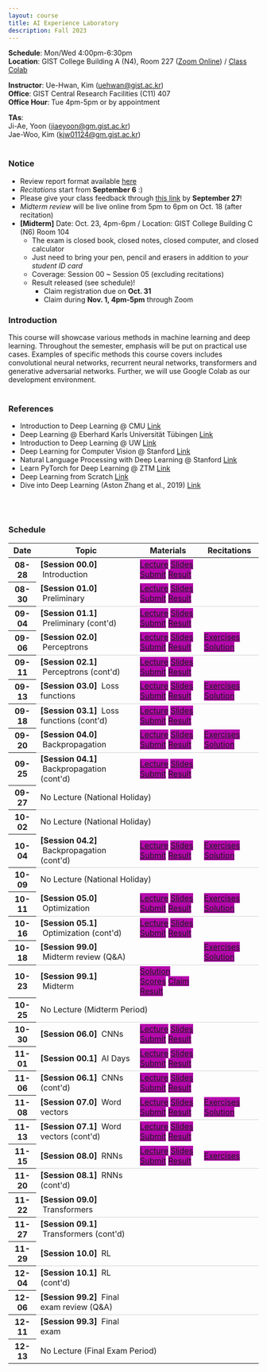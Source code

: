 ```yaml
---
layout: course
title: AI Experience Laboratory
description: Fall 2023
---
```


**Schedule**: Mon/Wed 4:00pm-6:30pm<br/>
**Location**: GIST College Building A (N4), Room 227 ([Zoom Online](https://us06web.zoom.us/j/87925937140?pwd=Qm1XTmU4MENybXVEeWJ5eVh2Z0dKdz09)) / [Class Colab](https://colab.research.google.com/drive/1O_T4HQpGv2-UCYz4JiTD27FqluxMmOZA?usp=sharing)<br/>


**Instructor**: Ue-Hwan, Kim (uehwan@gist.ac.kr)<br/>
**Office**: GIST Central Research Facilities (C11) 407<br/>
**Office Hour**: Tue 4pm-5pm or by appointment

**TAs**:<br/>
Ji-Ae, Yoon (jiaeyoon@gm.gist.ac.kr) <br/>
Jae-Woo, Kim (kjw01124@gm.gist.ac.kr) <br/>
<br/>

### Notice
* Review report format available [here](https://docs.google.com/document/d/1iyHUFjtQCoM6bj0vhg6PyvUN8eVsiZBmKXKEiK5E26E/edit?usp=sharing)
* *Recitations* start from **September 6** :)
* Please give your class feedback through [this link](https://forms.gle/QVLV2wPdyXGmvNZ47) by **September 27**!
* *Midterm review* will be live online from 5pm to 6pm on Oct. 18 (after recitation)
* **[Midterm]** Date: Oct. 23, 4pm-6pm / Location: GIST College Building C (N6) Room 104
  * The exam is closed book, closed notes, closed computer, and closed calculator
  * Just need to bring your pen, pencil and erasers in addition to *your student ID card*
  * Coverage: Session 00 ~ Session 05 (excluding recitations)
  * Result released (see schedule)!
    * Claim registration due on **Oct. 31**
    * Claim during **Nov. 1, 4pm-5pm** through Zoom


### Introduction
This course will showcase various methods in machine learning and deep learning. Throughout the semester, emphasis will be put on practical use cases. Examples of specific methods this course covers includes convolutional neural networks, recurrent neural networks, transformers and generative adversarial networks. Further, we will use Google Colab as our development environment.
<br/>
<br/>

### References
* Introduction to Deep Learning @ CMU [Link](https://deeplearning.cs.cmu.edu/S23/index.html)
* Deep Learning @ Eberhard Karls Universität Tübingen [Link](https://uni-tuebingen.de/fakultaeten/mathematisch-naturwissenschaftliche-fakultaet/fachbereiche/informatik/lehrstuehle/autonomous-vision/lectures/deep-learning/)
* Introduction to Deep Learning @ UW [Link](https://sebastianraschka.com/blog/2021/dl-course.html)
* Deep Learning for Computer Vision @ Stanford [Link](http://cs231n.stanford.edu/)
* Natural Language Processing with Deep Learning @ Stanford [Link](https://web.stanford.edu/class/cs224n/)
* Learn PyTorch for Deep Learning @ ZTM [Link](https://github.com/mrdbourke/pytorch-deep-learning)
* Deep Learning from Scratch [Link](https://github.com/WegraLee/deep-learning-from-scratch)
* Dive into Deep Learning (Aston Zhang et al., 2019) [Link](https://d2l.ai/)
<br/>
<br/>

### Schedule
<div class="table-responsive">
<table class="table table-hover table-sm text-center">
  <thead>
    <tr>
      <th class="col-sm-1" scope="col">Date</th>
      <th class="col-sm-4" scope="col">Topic</th>
      <th class="col-sm-3" scope="col">Materials</th>
      <th class="col-sm-2" scope="col">Recitations</th>
    </tr>
  </thead>
  <tbody>
    <tr>
      <th scope="row">08-28</th>
      <td class="text-left"><b>[Session 00.0]</b> &nbsp;Introduction</td>
      <td>
        <a href="https://youtu.be/qR2q4jwN-Rs" target="_blank" class="badge badge-pill" style="background-color:#B509AC;">Lecture</a>
        <a href="https://docs.google.com/presentation/d/1Rqgy6Gc--kJjimmnf_W5UISFkl5qR20v-7fZMrF3RG4/edit?usp=sharing" target="_blank" class="badge badge-pill" style="background-color:#B509AC;">Slides</a>
        <a href="https://forms.gle/fqDqLDriX9yEfi1h6" target="_blank" class="badge badge-pill" style="background-color:#B509AC;">Submit</a>
        <a href="https://docs.google.com/spreadsheets/d/1ERaL4IWbcbHnWqexvDvbG9W0uBLMKHt1ub6q3n4eRT8/edit?usp=sharing" target="_blank" class="badge badge-pill" style="background-color:#B509AC;">Result</a>
      </td>
      <td></td>
    </tr>
    <tr style="border-bottom: 1.5px solid lightgrey;">
      <th scope="row">08-30</th>
      <td class="text-left"><b>[Session 01.0]</b> &nbsp;Preliminary</td>
      <td>
        <a href="https://drive.google.com/file/d/11xa-72fRJqgc4YKwdErVbBGiTWgsMGX1/view?usp=sharing" target="_blank" class="badge badge-pill" style="background-color:#B509AC;">Lecture</a>
        <a href="https://docs.google.com/presentation/d/1MO4dvhBOHOfsBw7Yl3L_05sUALzTfU7baD4AvStQ_tQ/edit?usp=sharing" target="_blank" class="badge badge-pill" style="background-color:#B509AC;">Slides</a>
        <a href="https://forms.gle/q26uR2X8DfJy5pVq5" target="_blank" class="badge badge-pill" style="background-color:#B509AC;">Submit</a>
        <a href="https://docs.google.com/spreadsheets/d/1dlHh30igcx-vrsHscMhz-XWgRWGozj8HRl3SR98hua4/edit?usp=sharing" target="_blank" class="badge badge-pill" style="background-color:#B509AC;">Result</a>
      </td>
      <td></td>
    </tr>
    <tr>
      <th scope="row">09-04</th>
      <td class="text-left"><b>[Session 01.1]</b> &nbsp;Preliminary (cont'd)</td>
      <td>
        <a href="https://drive.google.com/file/d/1dvseRqqGWX2OB-fJpSq_02GV-FeHuKRk/view?usp=sharing" target="_blank" class="badge badge-pill" style="background-color:#B509AC;">Lecture</a>
        <a href="https://docs.google.com/presentation/d/1MO4dvhBOHOfsBw7Yl3L_05sUALzTfU7baD4AvStQ_tQ/edit?usp=sharing" target="_blank" class="badge badge-pill" style="background-color:#B509AC;">Slides</a>
        <a href="https://forms.gle/2qR8VtAQaQEFUbV97" target="_blank" class="badge badge-pill" style="background-color:#B509AC;">Submit</a>
        <a href="https://docs.google.com/spreadsheets/d/1Fkx1GONnv96XqRniao2y4qHo74KUP3XUiAudsk5LrgE/edit?usp=sharing" target="_blank" class="badge badge-pill" style="background-color:#B509AC;">Result</a>
      </td>
      <td></td>
    </tr>
    <tr style="border-bottom: 1.5px solid lightgrey;">
      <th scope="row">09-06</th>
      <td class="text-left"><b>[Session 02.0]</b> &nbsp;Perceptrons</td>
      <td>
        <a href="https://colab.research.google.com/drive/1HJShFKJd3AvPFDfysvMZFqqPijOxEA6s?usp=sharing" target="_blank" class="badge badge-pill" style="background-color:#B509AC;">Lecture</a>
        <a href="https://docs.google.com/presentation/d/12fvxbsmoRLGDkiP0JzHuabd2GPgJMZwEONq8obJLF_U/edit?usp=sharing" target="_blank" class="badge badge-pill" style="background-color:#B509AC;">Slides</a>
        <a href="https://forms.gle/tK2odweZZCKoKmxd6" target="_blank" class="badge badge-pill" style="background-color:#B509AC;">Submit</a>
        <a href="https://docs.google.com/spreadsheets/d/1Wn6S38Ec-lYblhG6UAx7-cdEoyjWNJYxZqNVp6fclMM/edit?usp=sharing" target="_blank" class="badge badge-pill" style="background-color:#B509AC;">Result</a>
      </td>
      <td>
        <a href="https://colab.research.google.com/drive/11QTYpsUovdqSJgwLIs50Xj5Ho7G9eia1?usp=sharing" target="_blank" class="badge badge-pill" style="background-color:#B509AC;">Exercises</a>
        <a href="https://colab.research.google.com/drive/168DeDqEqYvMp8o7IhNoiamqbGnm6_SzH?usp=sharing" target="_blank" class="badge badge-pill" style="background-color:#B509AC;">Solution</a>
      </td>
    </tr>
    <tr>
      <th scope="row">09-11</th>
      <td class="text-left"><b>[Session 02.1]</b> &nbsp;Perceptrons (cont'd)</td>
      <td>
        <a href="https://colab.research.google.com/drive/1lS-ERfqrf5SFJbUGolfbaD4d0m7wi4gG?usp=sharing" target="_blank" class="badge badge-pill" style="background-color:#B509AC;">Lecture</a>
        <a href="https://docs.google.com/presentation/d/12fvxbsmoRLGDkiP0JzHuabd2GPgJMZwEONq8obJLF_U/edit?usp=sharing" target="_blank" class="badge badge-pill" style="background-color:#B509AC;">Slides</a>
        <a href="https://forms.gle/9QWGaUjFq58WBAYw5" target="_blank" class="badge badge-pill" style="background-color:#B509AC;">Submit</a>
        <a href="https://docs.google.com/spreadsheets/d/1GBqG0Gy9CQ3zoJsvzjHH5PzLKCvSgGk8nFc6qsfVrCU/edit?usp=sharing" target="_blank" class="badge badge-pill" style="background-color:#B509AC;">Result</a>
      </td>
      <td></td>
    </tr>
    <tr style="border-bottom: 1.5px solid lightgrey;">
      <th scope="row">09-13</th>
      <td class="text-left"><b>[Session 03.0]</b> &nbsp;Loss functions</td>
      <td>
        <a href="https://colab.research.google.com/drive/1ThuWyO7TZmRl4wD_TJY_Dnem3xLnNgpw?usp=sharing" target="_blank" class="badge badge-pill" style="background-color:#B509AC;">Lecture</a>
        <a href="https://docs.google.com/presentation/d/1xLUu3kGdvxGTZBd51gaOsqBJSFsE8dfC3e3KCKdkYMo/edit?usp=sharing" target="_blank" class="badge badge-pill" style="background-color:#B509AC;">Slides</a>
        <a href="https://forms.gle/Ma75f5sMGwLpj93x8" target="_blank" class="badge badge-pill" style="background-color:#B509AC;">Submit</a>
        <a href="https://docs.google.com/spreadsheets/d/1PzH0X6Bx4BOztYvRPIFjsZlG4j9IV2oU7dM191BdclA/edit?usp=sharing" target="_blank" class="badge badge-pill" style="background-color:#B509AC;">Result</a>
      </td>
      <td>
        <a href="https://colab.research.google.com/drive/11U8ZZL_LGKQtprGGAqFHn6ptoLpJVwo0?usp=sharing" target="_blank" class="badge badge-pill" style="background-color:#B509AC;">Exercises</a>
        <a href="https://colab.research.google.com/drive/1OkBCRgn--iL3Luk1y8tTk5huiothhZfc?usp=sharing" target="_blank" class="badge badge-pill" style="background-color:#B509AC;">Solution</a>
      </td>
    </tr>
    <tr>
      <th scope="row">09-18</th>
      <td class="text-left"><b>[Session 03.1]</b> &nbsp;Loss functions (cont'd)</td>
      <td>
        <a href="https://colab.research.google.com/drive/1pN1HXWxU8vVtMqVBk31R3Gb5wDlboh2t?usp=sharing" target="_blank" class="badge badge-pill" style="background-color:#B509AC;">Lecture</a>
        <a href="https://docs.google.com/presentation/d/1xLUu3kGdvxGTZBd51gaOsqBJSFsE8dfC3e3KCKdkYMo/edit?usp=sharing" target="_blank" class="badge badge-pill" style="background-color:#B509AC;">Slides</a>
        <a href="https://forms.gle/QQRxLa92muLEqt1i7" target="_blank" class="badge badge-pill" style="background-color:#B509AC;">Submit</a>
        <a href="https://docs.google.com/spreadsheets/d/1LV6r4ePZzUAie4uBWWMiYCqoEebAZKvxRqbHFBDWzp4/edit?usp=sharing" target="_blank" class="badge badge-pill" style="background-color:#B509AC;">Result</a>
      </td>
      <td></td>
    </tr>
    <tr style="border-bottom: 1.5px solid lightgrey;">
      <th scope="row">09-20</th>
      <td class="text-left"><b>[Session 04.0]</b> &nbsp;Backpropagation</td>
      <td>
        <a href="https://colab.research.google.com/drive/1O-abi_Y3x42n3kgZaGVnlhcVPuL9wQYv?usp=sharing" target="_blank" class="badge badge-pill" style="background-color:#B509AC;">Lecture</a>
        <a href="https://docs.google.com/presentation/d/1bmpGS7Q6nd-DQinUH2N31J8KVd-4s8mDk5aSBnVBmLU/edit?usp=sharing" target="_blank" class="badge badge-pill" style="background-color:#B509AC;">Slides</a>
        <a href="https://forms.gle/NRFSZjgACGyL1iF77" target="_blank" class="badge badge-pill" style="background-color:#B509AC;">Submit</a>
        <a href="https://docs.google.com/spreadsheets/d/1h2t6d6EdTWDzJH0wto0s9xGmj9kiQ4AakqriFoovz00/edit?usp=sharing" target="_blank" class="badge badge-pill" style="background-color:#B509AC;">Result</a>
      </td>
      <td>
        <a href="https://colab.research.google.com/drive/1-1nnBfSplxgUZx904l9vwQ7VIThYfTzy?usp=sharing" target="_blank" class="badge badge-pill" style="background-color:#B509AC;">Exercises</a>
        <a href="https://colab.research.google.com/drive/1UqCoNw2_JL50U0t5ZeF5oY6PBJbQHVvB?usp=sharing" target="_blank" class="badge badge-pill" style="background-color:#B509AC;">Solution</a>
      </td>
    </tr>
    <tr>
      <th scope="row">09-25</th>
      <td class="text-left"><b>[Session 04.1]</b> &nbsp;Backpropagation (cont'd)</td>
      <td>
        <a href="https://colab.research.google.com/drive/1X3czzJ83BgDolNvUpbBGNTBSiv8RrB51?usp=sharing" target="_blank" class="badge badge-pill" style="background-color:#B509AC;">Lecture</a>
        <a href="https://docs.google.com/presentation/d/1bmpGS7Q6nd-DQinUH2N31J8KVd-4s8mDk5aSBnVBmLU/edit?usp=sharing" target="_blank" class="badge badge-pill" style="background-color:#B509AC;">Slides</a>
        <a href="https://forms.gle/x7MPGYWPV9SWS3W69" target="_blank" class="badge badge-pill" style="background-color:#B509AC;">Submit</a>
        <a href="https://docs.google.com/spreadsheets/d/1_RifhOH8UrVs02bhK7cnFcytZ0iIcQJQ_eNe8kIPgUI/edit?usp=sharing" target="_blank" class="badge badge-pill" style="background-color:#B509AC;">Result</a>
      </td>
      <td></td>
    </tr>
    <tr style="border-bottom: 1.5px solid lightgrey;">
      <th scope="row">09-27</th>
      <td colspan="3">No Lecture (National Holiday)</td>
    </tr>
    <tr>
      <th scope="row">10-02</th>
      <td colspan="3">No Lecture (National Holiday)</td>
    </tr>
    <tr style="border-bottom: 1.5px solid lightgrey;">
      <th scope="row">10-04</th>
      <td class="text-left"><b>[Session 04.2]</b> &nbsp;Backpropagation (cont'd)</td>
      <td>
        <a href="https://colab.research.google.com/drive/1W5ckuB696gzqjTvy1wgJE05UznWAIYjw?usp=sharing" target="_blank" class="badge badge-pill" style="background-color:#B509AC;">Lecture</a>
        <a href="https://docs.google.com/presentation/d/1bmpGS7Q6nd-DQinUH2N31J8KVd-4s8mDk5aSBnVBmLU/edit?usp=sharing" target="_blank" class="badge badge-pill" style="background-color:#B509AC;">Slides</a>
        <a href="https://forms.gle/nEcbtQTwKES5b26i7" target="_blank" class="badge badge-pill" style="background-color:#B509AC;">Submit</a>
        <a href="https://docs.google.com/spreadsheets/d/1OScXHqbIxcVh8KOpgWLDshXooFiPX0mkZmSnemklORQ/edit?usp=sharing" target="_blank" class="badge badge-pill" style="background-color:#B509AC;">Result</a>
      </td>
      <td>
        <a href="https://colab.research.google.com/drive/1AKGwvkCDZnnOMbhvqO5D17iSYIqcsCNf?usp=sharing" target="_blank" class="badge badge-pill" style="background-color:#B509AC;">Exercises</a>
        <a href="https://colab.research.google.com/drive/1Jd_xswFdWDLFDZi4SH0FMaImDQCpVppp?usp=sharing" target="_blank" class="badge badge-pill" style="background-color:#B509AC;">Solution</a>
      </td>
    </tr>
    <tr>
      <th scope="row">10-09</th>
      <td colspan="3">No Lecture (National Holiday)</td>
    </tr>
    <tr style="border-bottom: 1.5px solid lightgrey;">
      <th scope="row">10-11</th>
      <td class="text-left"><b>[Session 05.0]</b> &nbsp;Optimization</td>
      <td>
        <a href="https://colab.research.google.com/drive/1bry1OIQ2fMgyVHoxxuf-lW8LiEMzuRLg?usp=sharing" target="_blank" class="badge badge-pill" style="background-color:#B509AC;">Lecture</a>
        <a href="https://docs.google.com/presentation/d/1rjXN0Pudol0DoaEIm-Am8cjFGsFNoSBstGxcKL60P_I/edit?usp=sharing" target="_blank" class="badge badge-pill" style="background-color:#B509AC;">Slides</a>
        <a href="https://forms.gle/KuCdq1SbMY6YwBtR8" target="_blank" class="badge badge-pill" style="background-color:#B509AC;">Submit</a>
        <a href="https://docs.google.com/spreadsheets/d/1iQv_L15pVmnPGsWF-icosnzYiAKdnUze7bdpHD_wevs/edit?usp=sharing" target="_blank" class="badge badge-pill" style="background-color:#B509AC;">Result</a>
      </td>
      <td>
        <a href="https://colab.research.google.com/drive/1vndkdUFAsGYEAswZLK4Gf1wKrwzpkxK5?usp=sharing" target="_blank" class="badge badge-pill" style="background-color:#B509AC;">Exercises</a>
        <a href="https://colab.research.google.com/drive/1pe4udBEDOxRZiPVBG5wYV1QuJjOW6Lkz?usp=sharing" target="_blank" class="badge badge-pill" style="background-color:#B509AC;">Solution</a>
      </td>
    </tr>
    <tr>
      <th scope="row">10-16</th>
      <td class="text-left"><b>[Session 05.1]</b> &nbsp;Optimization (cont'd)</td>
      <td>
        <a href="https://colab.research.google.com/drive/1bJXyiWSTCExPD7I1e-uDtN3iVbXRVopS?usp=sharing" target="_blank" class="badge badge-pill" style="background-color:#B509AC;">Lecture</a>
        <a href="https://docs.google.com/presentation/d/1rjXN0Pudol0DoaEIm-Am8cjFGsFNoSBstGxcKL60P_I/edit?usp=sharing" target="_blank" class="badge badge-pill" style="background-color:#B509AC;">Slides</a>
        <a href="https://forms.gle/11FrmzgjgPryCKLi8" target="_blank" class="badge badge-pill" style="background-color:#B509AC;">Submit</a>
        <a href="https://docs.google.com/spreadsheets/d/1O6hXmr4th-KTDeFDePgTEksxUxiefSOnt7ntSLapmsc/edit?usp=sharing" target="_blank" class="badge badge-pill" style="background-color:#B509AC;">Result</a>
      </td>
      <td></td>
    </tr>
    <tr style="border-bottom: 1.5px solid lightgrey;">
      <th scope="row">10-18</th>
      <td class="text-left"><b>[Session 99.0]</b> &nbsp;Midterm review (Q&A)</td>
      <td>
        <!--a href="" target="_blank" class="badge badge-pill" style="background-color:#B509AC;">Lecture</a>
        <a href="" target="_blank" class="badge badge-pill" style="background-color:#B509AC;">Slides</a>
        <a href="" target="_blank" class="badge badge-pill" style="background-color:#B509AC;">Submit</a>
        <a href="" target="_blank" class="badge badge-pill" style="background-color:#B509AC;">Result</a-->
      </td>
      <td>
        <a href="https://colab.research.google.com/drive/126iwrrxaZH30gnzVc4qhP-JPfeDGwIsA?usp=sharing" target="_blank" class="badge badge-pill" style="background-color:#B509AC;">Exercises</a>
        <a href="https://colab.research.google.com/drive/1RtxmMv1vGrCXuURFr3BEG2rCeKkd-c1U?usp=sharing" target="_blank" class="badge badge-pill" style="background-color:#B509AC;">Solution</a>
      </td>
    </tr>
    <tr>
      <th scope="row">10-23</th>
      <td class="text-left"><b>[Session 99.1]</b> &nbsp;Midterm</td>
      <td>
        <a href="https://docs.google.com/document/d/10jEnT5cWu2jbA1rLZj7jJkDCm2zLwWaSexAyWStpo_M/edit?usp=sharing" target="_blank" class="badge badge-pill" style="background-color:#B509AC;">Solution</a>
        <a href="https://docs.google.com/spreadsheets/d/1TzFuhiRzJZluO4MT_OCBVh8RZEBOQUGKBK2As6vIowQ/edit?usp=sharing" target="_blank" class="badge badge-pill" style="background-color:#B509AC;">Scores</a>
        <a href="https://docs.google.com/spreadsheets/d/1ICXQAQTGDko7sQQn2gLo-w3WYR0wXXX0kBT-zqI8jkg/edit?usp=sharing" target="_blank" class="badge badge-pill" style="background-color:#B509AC;">Claim</a>
        <a href="" target="_blank" class="badge badge-pill" style="background-color:#B509AC;">Result</a>
      </td>
      <td></td>
    </tr>
    <tr style="border-bottom: 1.5px solid lightgrey;">
      <th scope="row">10-25</th>
      <td colspan="3">No Lecture (Midterm Period)</td>
    </tr>
    <tr>
      <th scope="row">10-30</th>
      <td class="text-left"><b>[Session 06.0]</b> &nbsp;CNNs</td>
      <td>
        <a href="https://colab.research.google.com/drive/1f6M1-ruBS_UjtOMS4VP3MrVTJd7T4lWJ?usp=sharing" target="_blank" class="badge badge-pill" style="background-color:#B509AC;">Lecture</a>
        <a href="https://drive.google.com/file/d/1sKFwZ070ZPL49k4UYlWdVgAAysEQuyx-/view?usp=sharing" target="_blank" class="badge badge-pill" style="background-color:#B509AC;">Slides</a>
        <a href="https://forms.gle/mdoNCAf3TwVin5LK9" target="_blank" class="badge badge-pill" style="background-color:#B509AC;">Submit</a>
        <a href="https://docs.google.com/spreadsheets/d/1AVR0bImmNMq5VnE6kjd9jqXPwSF7L047HRhT7WBb4U8/edit?usp=sharing" target="_blank" class="badge badge-pill" style="background-color:#B509AC;">Result</a>
      </td>
      <td>
      </td>
    </tr>
    <tr style="border-bottom: 1.5px solid lightgrey;">
      <th scope="row">11-01</th>
      <td class="text-left"><b>[Session 00.1]</b> &nbsp;AI Days</td>
      <td>
        <a href="https://docs.google.com/document/d/11oEgNv6GEYo2pv1ycrtNSN0ksGDrBFRVKs4D8fTQ2S8/edit?usp=sharing" target="_blank" class="badge badge-pill" style="background-color:#B509AC;">Lecture</a>
        <a href="https://docs.google.com/presentation/d/1loU8AcLZklx_JRnW_SieXEln5mYWFeQu_U-HEdx9RmE/edit?usp=sharing" target="_blank" class="badge badge-pill" style="background-color:#B509AC;">Slides</a>
        <a href="https://forms.gle/CK23RDyVnFydJj5s5" target="_blank" class="badge badge-pill" style="background-color:#B509AC;">Submit</a>
        <a href="https://docs.google.com/spreadsheets/d/1GbW-wpTsox0gC6kcsbJFDL1lTo1K0Tu3j5aoyULUEXM/edit?usp=sharing" target="_blank" class="badge badge-pill" style="background-color:#B509AC;">Result</a>
      </td>
      <td>
        <!--a href="" target="_blank" class="badge badge-pill" style="background-color:#B509AC;">Exercises</a>
        <a href="" target="_blank" class="badge badge-pill" style="background-color:#B509AC;">Solution</a-->
      </td>
    </tr>
    <tr>
      <th scope="row">11-06</th>
      <td class="text-left"><b>[Session 06.1]</b> &nbsp;CNNs (cont'd)</td>
      <td>
        <a href="https://colab.research.google.com/drive/1HXTeZphZG0_5x2D6FQDUJFBU-EqCAH8A?usp=sharing" target="_blank" class="badge badge-pill" style="background-color:#B509AC;">Lecture</a>
        <a href="https://drive.google.com/file/d/1sKFwZ070ZPL49k4UYlWdVgAAysEQuyx-/view?usp=sharing" target="_blank" class="badge badge-pill" style="background-color:#B509AC;">Slides</a>
        <a href="https://forms.gle/Kjm4Ea5yJ5jbvypr7" target="_blank" class="badge badge-pill" style="background-color:#B509AC;">Submit</a>
        <a href="https://docs.google.com/spreadsheets/d/1y9lNc88TBpxT2nZkFibDktIB2bUV8YKz9r5Myeu-Cqg/edit?usp=sharing" target="_blank" class="badge badge-pill" style="background-color:#B509AC;">Result</a>
      </td>
      <td>
        <!--a href="" target="_blank" class="badge badge-pill" style="background-color:#B509AC;">Exercises</a>
        <a href="" target="_blank" class="badge badge-pill" style="background-color:#B509AC;">Solution</a-->
      </td>
    </tr>
    <tr style="border-bottom: 1.5px solid lightgrey;">
      <th scope="row">11-08</th>
      <td class="text-left"><b>[Session 07.0]</b> &nbsp;Word vectors</td>
      <td>
        <a href="https://colab.research.google.com/drive/1eeUmClkL56StX372Y2WXquEM1Ng8XFWa?usp=sharing" target="_blank" class="badge badge-pill" style="background-color:#B509AC;">Lecture</a>
        <a href="https://docs.google.com/presentation/d/1WRa8JOF4fmZ4lDCF-xiV8oL4EejH1_uSNJUgLQh1lp0/edit?usp=sharing" target="_blank" class="badge badge-pill" style="background-color:#B509AC;">Slides</a>
        <a href="https://forms.gle/P9rJQdKRwCgXr2dh7" target="_blank" class="badge badge-pill" style="background-color:#B509AC;">Submit</a>
        <a href="https://docs.google.com/spreadsheets/d/1S6UG7o4zV1s5g0BSN0w_dlq_hszT2X5avyllpRQBn_o/edit?usp=sharing" target="_blank" class="badge badge-pill" style="background-color:#B509AC;">Result</a>
      </td>
      <td>
        <a href="https://colab.research.google.com/drive/1--QDJCzQdx4Eba-GmzLqjDyc32lL24wO?usp=sharing" target="_blank" class="badge badge-pill" style="background-color:#B509AC;">Exercises</a>
        <a href="https://colab.research.google.com/drive/1U4q2pdhsgzPa2gB4kMhL_pMTEpGXuKQV?usp=sharing" target="_blank" class="badge badge-pill" style="background-color:#B509AC;">Solution</a>
      </td>
    </tr>
    <tr>
      <th scope="row">11-13</th>
      <td class="text-left"><b>[Session 07.1]</b> &nbsp;Word vectors (cont'd)</td>
      <td>
        <a href="https://colab.research.google.com/drive/14fSaaRG61glCHxj6zuaV8gxo0cymSvwA?usp=sharing" target="_blank" class="badge badge-pill" style="background-color:#B509AC;">Lecture</a>
        <a href="https://docs.google.com/presentation/d/1WRa8JOF4fmZ4lDCF-xiV8oL4EejH1_uSNJUgLQh1lp0/edit?usp=sharing" target="_blank" class="badge badge-pill" style="background-color:#B509AC;">Slides</a>
        <a href="https://forms.gle/MLnhdU3NcZQeAoAeA" target="_blank" class="badge badge-pill" style="background-color:#B509AC;">Submit</a>
        <a href="https://docs.google.com/spreadsheets/d/1F7m-G-tbFEy3t20KTF7ZsKMP2KZCuCVWrRJGTWGQ3ig/edit?usp=sharing" target="_blank" class="badge badge-pill" style="background-color:#B509AC;">Result</a>
      </td>
      <td>
        <!--a href="" target="_blank" class="badge badge-pill" style="background-color:#B509AC;">Exercises</a>
        <a href="" target="_blank" class="badge badge-pill" style="background-color:#B509AC;">Solution</a-->
      </td>
    </tr>
    <tr style="border-bottom: 1.5px solid lightgrey;">
      <th scope="row">11-15</th>
      <td class="text-left"><b>[Session 08.0]</b> &nbsp;RNNs</td>
      <td>
        <a href="https://colab.research.google.com/drive/1kmCln5bKaf8-_qRsldD9KhO0pT-mckH2?usp=sharing" target="_blank" class="badge badge-pill" style="background-color:#B509AC;">Lecture</a>
        <a href="https://docs.google.com/presentation/d/128aF0HxGAfOTM8nyb5nZlBVAMIjLamqQIdhk2fMhqbc/edit?usp=sharing" target="_blank" class="badge badge-pill" style="background-color:#B509AC;">Slides</a>
        <a href="https://forms.gle/hG83A1k6zG63RNZM9" target="_blank" class="badge badge-pill" style="background-color:#B509AC;">Submit</a>
        <a href="https://docs.google.com/spreadsheets/d/1oIqjGVId0asulBIfaJS0A0NmVM2vxTGtGy-nWJ81Bqk/edit?usp=sharing" target="_blank" class="badge badge-pill" style="background-color:#B509AC;">Result</a>
      </td>
      <td>
        <a href="https://colab.research.google.com/drive/1Kmzta_ybXUEl5MFdHYsQmVQj0hJ2b7KS?usp=sharing" target="_blank" class="badge badge-pill" style="background-color:#B509AC;">Exercises</a>
        <a href="https://colab.research.google.com/drive/1nu78D6IY9rxvPYpUMd4pvUgJntN1k5j2?usp=sharing" target="_blank" class="badge badge-pill" style="background-color:#B509AC;"></a>
      </td>
    </tr>
    <tr>
      <th scope="row">11-20</th>
      <td class="text-left"><b>[Session 08.1]</b> &nbsp;RNNs (cont'd)</td>
      <td>
        <!--a href="" target="_blank" class="badge badge-pill" style="background-color:#B509AC;">Lecture</a>
        <a href="" target="_blank" class="badge badge-pill" style="background-color:#B509AC;">Slides</a>
        <a href="" target="_blank" class="badge badge-pill" style="background-color:#B509AC;">Submit</a>
        <a href="" target="_blank" class="badge badge-pill" style="background-color:#B509AC;">Result</a-->
      </td>
      <td>
        <!--a href="" target="_blank" class="badge badge-pill" style="background-color:#B509AC;">Exercises</a>
        <a href="" target="_blank" class="badge badge-pill" style="background-color:#B509AC;">Solution</a-->
      </td>
    </tr>
    <tr style="border-bottom: 1.5px solid lightgrey;">
      <th scope="row">11-22</th>
      <td class="text-left"><b>[Session 09.0]</b> &nbsp;Transformers</td>
      <td>
        <!--a href="" target="_blank" class="badge badge-pill" style="background-color:#B509AC;">Lecture</a>
        <a href="" target="_blank" class="badge badge-pill" style="background-color:#B509AC;">Slides</a>
        <a href="" target="_blank" class="badge badge-pill" style="background-color:#B509AC;">Submit</a>
        <a href="" target="_blank" class="badge badge-pill" style="background-color:#B509AC;">Result</a-->
      </td>
      <td>
        <!--a href="" target="_blank" class="badge badge-pill" style="background-color:#B509AC;">Exercises</a>
        <a href="" target="_blank" class="badge badge-pill" style="background-color:#B509AC;">Solution</a-->
      </td>
    </tr>
    <tr>
      <th scope="row">11-27</th>
      <td class="text-left"><b>[Session 09.1]</b> &nbsp;Transformers (cont'd)</td>
      <td>
        <!--a href="" target="_blank" class="badge badge-pill" style="background-color:#B509AC;">Lecture</a>
        <a href="" target="_blank" class="badge badge-pill" style="background-color:#B509AC;">Slides</a>
        <a href="" target="_blank" class="badge badge-pill" style="background-color:#B509AC;">Submit</a>
        <a href="" target="_blank" class="badge badge-pill" style="background-color:#B509AC;">Result</a-->
      </td>
      <td>
        <!--a href="" target="_blank" class="badge badge-pill" style="background-color:#B509AC;">Exercises</a>
        <a href="" target="_blank" class="badge badge-pill" style="background-color:#B509AC;">Solution</a-->
      </td>
    </tr>
    <tr style="border-bottom: 1.5px solid lightgrey;">
      <th scope="row">11-29</th>
      <td class="text-left"><b>[Session 10.0]</b> &nbsp;RL</td>
      <td>
        <!--a href="" target="_blank" class="badge badge-pill" style="background-color:#B509AC;">Lecture</a>
        <a href="" target="_blank" class="badge badge-pill" style="background-color:#B509AC;">Slides</a>
        <a href="" target="_blank" class="badge badge-pill" style="background-color:#B509AC;">Submit</a>
        <a href="" target="_blank" class="badge badge-pill" style="background-color:#B509AC;">Result</a-->
      </td>
      <td>
        <!--a href="" target="_blank" class="badge badge-pill" style="background-color:#B509AC;">Exercises</a>
        <a href="" target="_blank" class="badge badge-pill" style="background-color:#B509AC;">Solution</a-->
      </td>
    </tr>
    <tr>
      <th scope="row">12-04</th>
      <td class="text-left"><b>[Session 10.1]</b> &nbsp;RL (cont'd)</td>
      <td>
        <!--a href="" target="_blank" class="badge badge-pill" style="background-color:#B509AC;">Lecture</a>
        <a href="" target="_blank" class="badge badge-pill" style="background-color:#B509AC;">Slides</a>
        <a href="" target="_blank" class="badge badge-pill" style="background-color:#B509AC;">Submit</a>
        <a href="" target="_blank" class="badge badge-pill" style="background-color:#B509AC;">Result</a-->
      </td>
      <td>
        <!--a href="" target="_blank" class="badge badge-pill" style="background-color:#B509AC;">Exercises</a>
        <a href="" target="_blank" class="badge badge-pill" style="background-color:#B509AC;">Solution</a-->
      </td>
    </tr>
    <tr style="border-bottom: 1.5px solid lightgrey;">
      <th scope="row">12-06</th>
      <td class="text-left"><b>[Session 99.2]</b> &nbsp;Final exam review (Q&A) </td>
      <td>
        <!--a href="" target="_blank" class="badge badge-pill" style="background-color:#B509AC;">Lecture</a>
        <a href="" target="_blank" class="badge badge-pill" style="background-color:#B509AC;">Slides</a>
        <a href="" target="_blank" class="badge badge-pill" style="background-color:#B509AC;">Submit</a>
        <a href="" target="_blank" class="badge badge-pill" style="background-color:#B509AC;">Result</a-->
      </td>
      <td>
        <!--a href="" target="_blank" class="badge badge-pill" style="background-color:#B509AC;">Exercises</a>
        <a href="" target="_blank" class="badge badge-pill" style="background-color:#B509AC;">Solution</a-->
      </td>
    </tr>
    <tr>
      <th scope="row">12-11</th>
      <td class="text-left"><b>[Session 99.3]</b> &nbsp;Final exam</td>
      <td>
        <!--a href="" target="_blank" class="badge badge-pill" style="background-color:#B509AC;">Lecture</a>
        <a href="" target="_blank" class="badge badge-pill" style="background-color:#B509AC;">Slides</a>
        <a href="" target="_blank" class="badge badge-pill" style="background-color:#B509AC;">Submit</a>
        <a href="" target="_blank" class="badge badge-pill" style="background-color:#B509AC;">Result</a-->
      </td>
      <td>
        <!--a href="" target="_blank" class="badge badge-pill" style="background-color:#B509AC;">Exercises</a>
        <a href="" target="_blank" class="badge badge-pill" style="background-color:#B509AC;">Solution</a-->
      </td>
    </tr>
    <tr>
      <th scope="row">12-13</th>
      <td colspan="3">No Lecture (Final Exam Period)</td>
    </tr>
  </tbody>
</table>
</div>

